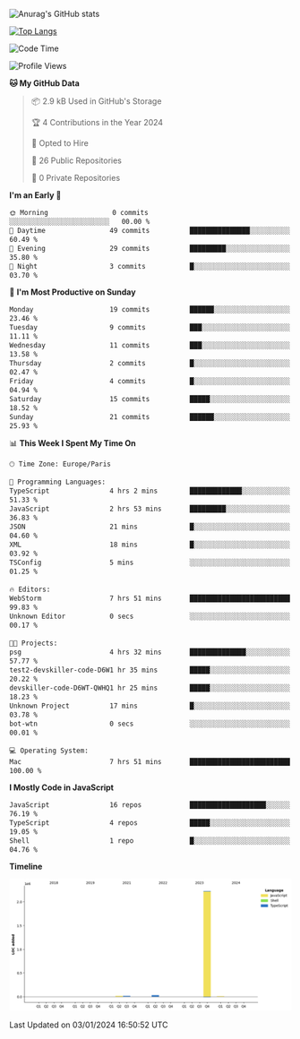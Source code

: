 ![Anurag's GitHub stats](https://github-readme-stats.vercel.app/api?username=sufiane&theme=dark&show_icons=true&count_private=true)


[![Top Langs](https://github-readme-stats.vercel.app/api/top-langs/?username=sufiane&layout=compact)](https://github.com/anuraghazra/github-readme-stats)

<!--START_SECTION:waka-->
![Code Time](http://img.shields.io/badge/Code%20Time-957%20hrs%2053%20mins-blue)

![Profile Views](http://img.shields.io/badge/Profile%20Views-0-blue)

**🐱 My GitHub Data** 

> 📦 2.9 kB Used in GitHub's Storage 
 > 
> 🏆 4 Contributions in the Year 2024
 > 
> 💼 Opted to Hire
 > 
> 📜 26 Public Repositories 
 > 
> 🔑 0 Private Repositories 
 > 
**I'm an Early 🐤** 

```text
🌞 Morning                0 commits           ░░░░░░░░░░░░░░░░░░░░░░░░░   00.00 % 
🌆 Daytime                49 commits          ███████████████░░░░░░░░░░   60.49 % 
🌃 Evening                29 commits          █████████░░░░░░░░░░░░░░░░   35.80 % 
🌙 Night                  3 commits           █░░░░░░░░░░░░░░░░░░░░░░░░   03.70 % 
```
📅 **I'm Most Productive on Sunday** 

```text
Monday                   19 commits          ██████░░░░░░░░░░░░░░░░░░░   23.46 % 
Tuesday                  9 commits           ███░░░░░░░░░░░░░░░░░░░░░░   11.11 % 
Wednesday                11 commits          ███░░░░░░░░░░░░░░░░░░░░░░   13.58 % 
Thursday                 2 commits           █░░░░░░░░░░░░░░░░░░░░░░░░   02.47 % 
Friday                   4 commits           █░░░░░░░░░░░░░░░░░░░░░░░░   04.94 % 
Saturday                 15 commits          █████░░░░░░░░░░░░░░░░░░░░   18.52 % 
Sunday                   21 commits          ██████░░░░░░░░░░░░░░░░░░░   25.93 % 
```


📊 **This Week I Spent My Time On** 

```text
🕑︎ Time Zone: Europe/Paris

💬 Programming Languages: 
TypeScript               4 hrs 2 mins        █████████████░░░░░░░░░░░░   51.33 % 
JavaScript               2 hrs 53 mins       █████████░░░░░░░░░░░░░░░░   36.83 % 
JSON                     21 mins             █░░░░░░░░░░░░░░░░░░░░░░░░   04.60 % 
XML                      18 mins             █░░░░░░░░░░░░░░░░░░░░░░░░   03.92 % 
TSConfig                 5 mins              ░░░░░░░░░░░░░░░░░░░░░░░░░   01.25 % 

🔥 Editors: 
WebStorm                 7 hrs 51 mins       █████████████████████████   99.83 % 
Unknown Editor           0 secs              ░░░░░░░░░░░░░░░░░░░░░░░░░   00.17 % 

🐱‍💻 Projects: 
psg                      4 hrs 32 mins       ██████████████░░░░░░░░░░░   57.77 % 
test2-devskiller-code-D6W1 hr 35 mins        █████░░░░░░░░░░░░░░░░░░░░   20.22 % 
devskiller-code-D6WT-QWHQ1 hr 25 mins        █████░░░░░░░░░░░░░░░░░░░░   18.23 % 
Unknown Project          17 mins             █░░░░░░░░░░░░░░░░░░░░░░░░   03.78 % 
bot-wtn                  0 secs              ░░░░░░░░░░░░░░░░░░░░░░░░░   00.01 % 

💻 Operating System: 
Mac                      7 hrs 51 mins       █████████████████████████   100.00 % 
```

**I Mostly Code in JavaScript** 

```text
JavaScript               16 repos            ███████████████████░░░░░░   76.19 % 
TypeScript               4 repos             █████░░░░░░░░░░░░░░░░░░░░   19.05 % 
Shell                    1 repo              █░░░░░░░░░░░░░░░░░░░░░░░░   04.76 % 
```



**Timeline**

![Lines of Code chart](https://raw.githubusercontent.com/Sufiane/Sufiane/main/assets/bar_graph.png)


 Last Updated on 03/01/2024 16:50:52 UTC
<!--END_SECTION:waka-->


<!--
**Sufiane/sufiane** is a ✨ _special_ ✨ repository because its `README.md` (this file) appears on your GitHub profile.

Here are some ideas to get you started:

- 🔭 I’m currently working on ...
- 🌱 I’m currently learning ...
- 👯 I’m looking to collaborate on ...
- 🤔 I’m looking for help with ...
- 💬 Ask me about ...
- 📫 How to reach me: ...
- 😄 Pronouns: ...
- ⚡ Fun fact: ...
-->
